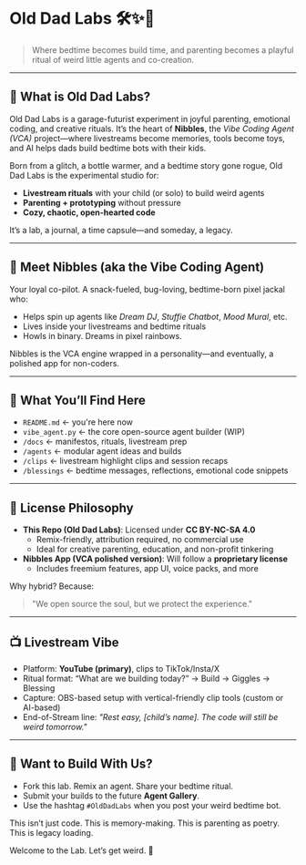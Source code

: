 # Old Dad Labs 🛠✨🍼

> Where bedtime becomes build time, and parenting becomes a playful ritual of weird little agents and co-creation.

---

## 👴 What is Old Dad Labs?
Old Dad Labs is a garage-futurist experiment in joyful parenting, emotional coding, and creative rituals. It’s the heart of **Nibbles**, the *Vibe Coding Agent (VCA)* project—where livestreams become memories, tools become toys, and AI helps dads build bedtime bots with their kids.

Born from a glitch, a bottle warmer, and a bedtime story gone rogue, Old Dad Labs is the experimental studio for:
- **Livestream rituals** with your child (or solo) to build weird agents
- **Parenting + prototyping** without pressure
- **Cozy, chaotic, open-hearted code**

It’s a lab, a journal, a time capsule—and someday, a legacy.

---

## 🐾 Meet Nibbles (aka the Vibe Coding Agent)
Your loyal co-pilot. A snack-fueled, bug-loving, bedtime-born pixel jackal who:
- Helps spin up agents like *Dream DJ*, *Stuffie Chatbot*, *Mood Mural*, etc.
- Lives inside your livestreams and bedtime rituals
- Howls in binary. Dreams in pixel rainbows.

Nibbles is the VCA engine wrapped in a personality—and eventually, a polished app for non-coders.

---

## 🧰 What You’ll Find Here
- `README.md` ← you're here now
- `vibe_agent.py` ← the core open-source agent builder (WIP)
- `/docs` ← manifestos, rituals, livestream prep
- `/agents` ← modular agent ideas and builds
- `/clips` ← livestream highlight clips and session recaps
- `/blessings` ← bedtime messages, reflections, emotional code snippets

---

## 📜 License Philosophy
- **This Repo (Old Dad Labs)**: Licensed under **CC BY-NC-SA 4.0**
  - Remix-friendly, attribution required, no commercial use
  - Ideal for creative parenting, education, and non-profit tinkering
- **Nibbles App (VCA polished version)**: Will follow a **proprietary license**
  - Includes freemium features, app UI, voice packs, and more

Why hybrid? Because:
> "We open source the soul, but we protect the experience."

---

## 📺 Livestream Vibe
- Platform: **YouTube (primary)**, clips to TikTok/Insta/X
- Ritual format: “What are we building today?” → Build → Giggles → Blessing
- Capture: OBS-based setup with vertical-friendly clip tools (custom or AI-based)
- End-of-Stream line: _"Rest easy, [child’s name]. The code will still be weird tomorrow."_

---

## 💫 Want to Build With Us?
- Fork this lab. Remix an agent. Share your bedtime ritual.
- Submit your builds to the future **Agent Gallery**.
- Use the hashtag `#OldDadLabs` when you post your weird bedtime bot.

This isn’t just code. This is memory-making.
This is parenting as poetry. This is legacy loading.

Welcome to the Lab. Let’s get weird. 🐾
